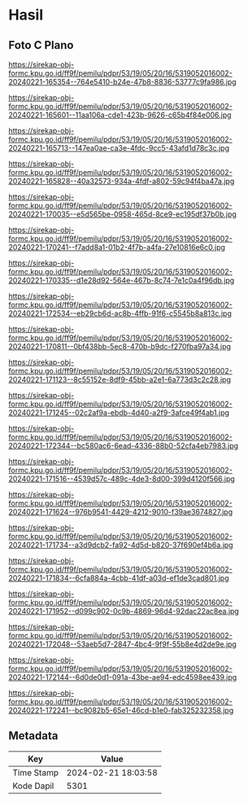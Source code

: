 # Hasil

## Foto C Plano

https://sirekap-obj-formc.kpu.go.id/ff9f/pemilu/pdpr/53/19/05/20/16/5319052016002-20240221-165354--764e5410-b24e-47b8-8836-53777c9fa986.jpg

https://sirekap-obj-formc.kpu.go.id/ff9f/pemilu/pdpr/53/19/05/20/16/5319052016002-20240221-165601--11aa106a-cde1-423b-9626-c65b4f84e006.jpg

https://sirekap-obj-formc.kpu.go.id/ff9f/pemilu/pdpr/53/19/05/20/16/5319052016002-20240221-165713--147ea0ae-ca3e-4fdc-9cc5-43afd1d78c3c.jpg

https://sirekap-obj-formc.kpu.go.id/ff9f/pemilu/pdpr/53/19/05/20/16/5319052016002-20240221-165828--40a32573-934a-4fdf-a802-59c94f4ba47a.jpg

https://sirekap-obj-formc.kpu.go.id/ff9f/pemilu/pdpr/53/19/05/20/16/5319052016002-20240221-170035--e5d565be-0958-465d-8ce9-ec195df37b0b.jpg

https://sirekap-obj-formc.kpu.go.id/ff9f/pemilu/pdpr/53/19/05/20/16/5319052016002-20240221-170241--f7add8a1-01b2-4f7b-a4fa-27e10816e6c0.jpg

https://sirekap-obj-formc.kpu.go.id/ff9f/pemilu/pdpr/53/19/05/20/16/5319052016002-20240221-170335--d1e28d92-564e-467b-8c74-7e1c0a4f96db.jpg

https://sirekap-obj-formc.kpu.go.id/ff9f/pemilu/pdpr/53/19/05/20/16/5319052016002-20240221-172534--eb29cb6d-ac8b-4ffb-91f6-c5545b8a813c.jpg

https://sirekap-obj-formc.kpu.go.id/ff9f/pemilu/pdpr/53/19/05/20/16/5319052016002-20240221-170811--0bf438bb-5ec8-470b-b9dc-f270fba97a34.jpg

https://sirekap-obj-formc.kpu.go.id/ff9f/pemilu/pdpr/53/19/05/20/16/5319052016002-20240221-171123--8c55152e-8df9-45bb-a2e1-6a773d3c2c28.jpg

https://sirekap-obj-formc.kpu.go.id/ff9f/pemilu/pdpr/53/19/05/20/16/5319052016002-20240221-171245--02c2af9a-ebdb-4d40-a2f9-3afce49f4ab1.jpg

https://sirekap-obj-formc.kpu.go.id/ff9f/pemilu/pdpr/53/19/05/20/16/5319052016002-20240221-172344--bc580ac6-6ead-4336-88b0-52cfa4eb7983.jpg

https://sirekap-obj-formc.kpu.go.id/ff9f/pemilu/pdpr/53/19/05/20/16/5319052016002-20240221-171516--4539d57c-489c-4de3-8d00-399d4120f566.jpg

https://sirekap-obj-formc.kpu.go.id/ff9f/pemilu/pdpr/53/19/05/20/16/5319052016002-20240221-171624--976b9541-4429-4212-9010-f39ae3674827.jpg

https://sirekap-obj-formc.kpu.go.id/ff9f/pemilu/pdpr/53/19/05/20/16/5319052016002-20240221-171734--a3d9dcb2-fa92-4d5d-b820-37f690ef4b6a.jpg

https://sirekap-obj-formc.kpu.go.id/ff9f/pemilu/pdpr/53/19/05/20/16/5319052016002-20240221-171834--6cfa884a-4cbb-41df-a03d-ef1de3cad801.jpg

https://sirekap-obj-formc.kpu.go.id/ff9f/pemilu/pdpr/53/19/05/20/16/5319052016002-20240221-171952--d099c902-0c9b-4869-96d4-92dac22ac8ea.jpg

https://sirekap-obj-formc.kpu.go.id/ff9f/pemilu/pdpr/53/19/05/20/16/5319052016002-20240221-172048--53aeb5d7-2847-4bc4-9f9f-55b8e4d2de9e.jpg

https://sirekap-obj-formc.kpu.go.id/ff9f/pemilu/pdpr/53/19/05/20/16/5319052016002-20240221-172144--6d0de0d1-091a-43be-ae94-edc4598ee439.jpg

https://sirekap-obj-formc.kpu.go.id/ff9f/pemilu/pdpr/53/19/05/20/16/5319052016002-20240221-172241--bc9082b5-65e1-46cd-b1e0-fab325232358.jpg


## Metadata

| Key        | Value               |
| ---------- | ------------------- |
| Time Stamp | 2024-02-21 18:03:58 |
| Kode Dapil | 5301                |



